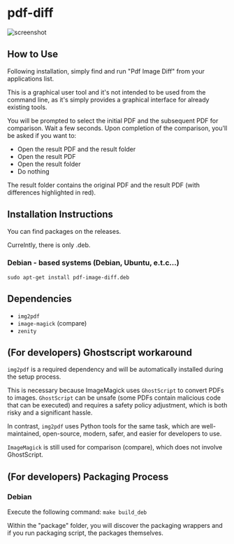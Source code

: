 # pdf-diff

![screenshot](https://github.com/rept0id/pdf-image-diff/blob/main/doc/screenshots/screenshot.png)

## How to Use

Following installation, simply find and run "Pdf Image Diff" from your applications list.

This is a graphical user tool and it's not intended to be used from the command line, as it's simply provides a graphical interface for already existing tools.

You will be prompted to select the initial PDF and the subsequent PDF for comparison. Wait a few seconds. Upon completion of the comparison, you'll be asked if you want to:
- Open the result PDF and the result folder
- Open the result PDF
- Open the result folder
- Do nothing

The result folder contains the original PDF and the result PDF (with differences highlighted in red).

## Installation Instructions

You can find packages on the releases.

Currelntly, there is only .deb.

### Debian - based systems (Debian, Ubuntu, e.t.c...)

`sudo apt-get install pdf-image-diff.deb`

## Dependencies

- `img2pdf`
- `image-magick` (compare)
- `zenity`

## (For developers) Ghostscript workaround

`img2pdf` is a required dependency and will be automatically installed during the setup process.

This is necessary because ImageMagick uses `GhostScript` to convert PDFs to images. `GhostScript` can be unsafe (some PDFs contain malicious code that can be executed) and requires a safety policy adjustment, which is both risky and a significant hassle.

In contrast, `img2pdf` uses Python tools for the same task, which are well-maintained, open-source, modern, safer, and easier for developers to use.

`ImageMagick` is still used for comparison (compare), which does not involve GhostScript.

## (For developers) Packaging Process

### Debian

Execute the following command:
`make build_deb`

Within the "package" folder, you will discover the packaging wrappers and if you run packaging script, the packages themselves.
